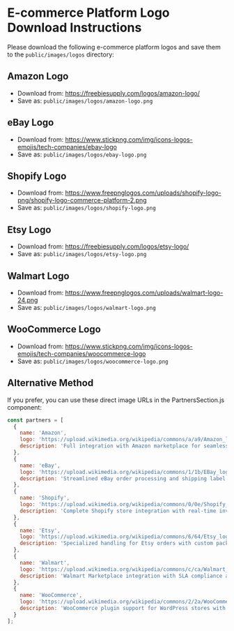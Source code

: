 # E-commerce Platform Logo Download Instructions

Please download the following e-commerce platform logos and save them to the `public/images/logos` directory:

## Amazon Logo
- Download from: https://freebiesupply.com/logos/amazon-logo/
- Save as: `public/images/logos/amazon-logo.png`

## eBay Logo
- Download from: https://www.stickpng.com/img/icons-logos-emojis/tech-companies/ebay-logo
- Save as: `public/images/logos/ebay-logo.png`

## Shopify Logo
- Download from: https://www.freepnglogos.com/uploads/shopify-logo-png/shopify-logo-commerce-platform-2.png
- Save as: `public/images/logos/shopify-logo.png`

## Etsy Logo
- Download from: https://freebiesupply.com/logos/etsy-logo/
- Save as: `public/images/logos/etsy-logo.png`

## Walmart Logo
- Download from: https://www.freepnglogos.com/uploads/walmart-logo-24.png
- Save as: `public/images/logos/walmart-logo.png`

## WooCommerce Logo
- Download from: https://www.stickpng.com/img/icons-logos-emojis/tech-companies/woocommerce-logo
- Save as: `public/images/logos/woocommerce-logo.png`

## Alternative Method

If you prefer, you can use these direct image URLs in the PartnersSection.js component:

```javascript
const partners = [
  { 
    name: 'Amazon', 
    logo: 'https://upload.wikimedia.org/wikipedia/commons/a/a9/Amazon_logo.svg',
    description: 'Full integration with Amazon marketplace for seamless order fulfillment and inventory management.'
  },
  { 
    name: 'eBay', 
    logo: 'https://upload.wikimedia.org/wikipedia/commons/1/1b/EBay_logo.svg',
    description: 'Streamlined eBay order processing and shipping label generation for faster delivery times.'
  },
  { 
    name: 'Shopify', 
    logo: 'https://upload.wikimedia.org/wikipedia/commons/0/0e/Shopify_logo_2018.svg',
    description: 'Complete Shopify store integration with real-time inventory updates and order synchronization.'
  },
  { 
    name: 'Etsy', 
    logo: 'https://upload.wikimedia.org/wikipedia/commons/6/64/Etsy_logo.svg',
    description: 'Specialized handling for Etsy orders with custom packaging and branding options.'
  },
  { 
    name: 'Walmart', 
    logo: 'https://upload.wikimedia.org/wikipedia/commons/c/ca/Walmart_logo.svg',
    description: 'Walmart Marketplace integration with SLA compliance and performance monitoring.'
  },
  { 
    name: 'WooCommerce', 
    logo: 'https://upload.wikimedia.org/wikipedia/commons/2/2a/WooCommerce_logo.svg',
    description: 'WooCommerce plugin support for WordPress stores with complete order lifecycle management.'
  }
];
```